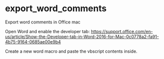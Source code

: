 # export_word_comments
Export word comments in Office mac

Open Word and enable the developer tab: 
https://support.office.com/en-us/article/Show-the-Developer-tab-in-Word-2016-for-Mac-0c0778a2-fa91-4b75-9164-0685ae00e9b4

Create a new word macro and paste the vbscript contents inside. 

